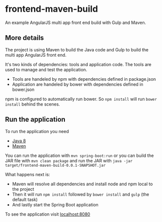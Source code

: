 # frontend-maven-build
An example AngularJS multi app front end build with Gulp and Maven.

## More details
The project is using Maven to build the Java code and Gulp to build the multi app AngularJS front end.

It's two kinds of dependencies: tools and application code. The tools are used to manage and test the application.
* Tools are handeled by npm with dependencies defined in package.json
* Application are handeled by bower with dependencies defined in bower.json

npm is configured to automatically run bower. So `npm install` will run `bower install` behind the scenes.

## Run the application
To run the application you need
* [Java 8](http://www.oracle.com/technetwork/java/javase/downloads/index.html)
* [Maven](http://maven.apache.org/)

You can run the application with `mvn spring-boot:run` or you can build the JAR file with
`mvn clean package` and run the JAR  with `java -jar target/frontend-maven-build-0.0.1-SNAPSHOT.jar`

What happens next is:
* Maven will resolve all dependencies and install node and npm local to the project
* Then it will run `npm install` followed by `bower install` and `gulp` (the default task)
* And lastly start the Spring Boot application

To see the application visit [localhost:8080](http://localhost:8080)